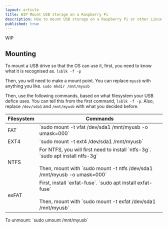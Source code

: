 ```yaml
---
layout: article
title: WIP Mount USB storage on a Raspberry Pi
description: How to mount USB storage on a Raspberry Pi or other Linux device from the terminal.
published: true
---
```

WIP
## Mounting
To mount a USB drive so that the OS can use it, first, you need to know what it is recognised as.
```lsblk -f -p ```


Then, you will need to make a mount point. You can replace `myusb` with anything you like.
```sudo mkdir /mnt/myusb```


Then, use the following commands, based on what filesystem your USB defice uses. You can tell this from the first command, `lsblk -f -p`. Also, replace `/dev/sda1` and `/mnt/myusb` with what you decided before.
<div class="tg-wrap"><table>
<thead>
  <tr>
    <th>Filesystem</th>
    <th>Commands</th>
  </tr>
</thead>
<tbody>
  <tr>
    <td>FAT</td>
    <td>`sudo mount -t vfat /dev/sda1 /mnt/myusb -o umask=000`</td>
  </tr>
  <tr>
    <td>EXT4</td>
    <td>`sudo mount -t ext4 /dev/sda1 /mnt/myusb`</td>
  </tr>
  <tr>
    <td>NTFS</td>
    <td>For NTFS, you will first need to install `ntfs-3g`. `sudo apt install ntfs-3g`<br><br>Then, mount with `sudo mount -t ntfs /dev/sda1 /mnt/myusb -o umask=000`</td>
  </tr>
  <tr>
    <td>exFAT</td>
    <td>First, install `exfat-fuse`. `sudo apt install exfat-fuse`<br><br>Then, mount with `sudo mount -t exfat /dev/sda1 /mnt/myusb`</td>
  </tr>
</tbody>
</table></div>
To unmount: 
`sudo umount /mnt/myusb`

